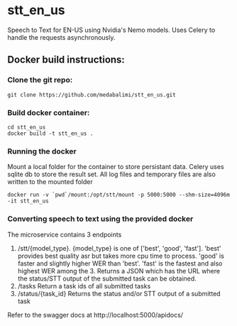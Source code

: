 # stt_en_us
Speech to Text for EN-US using Nvidia's Nemo models. Uses Celery to handle the requests asynchronously.

## Docker build instructions:
### Clone the git repo:
```shell
git clone https://github.com/medabalimi/stt_en_us.git
```
### Build docker container:
```shell
cd stt_en_us
docker build -t stt_en_us . 
```
### Running the docker
Mount a local folder for the container to store persistant data. 
Celery uses sqlite db to store the result set. 
All log files and temporary files are also written to the mounted folder
```shell
docker run -v `pwd`/mount:/opt/stt/mount -p 5000:5000 --shm-size=4096m -it stt_en_us
```

### Converting speech to text using the provided docker
The microservice contains 3 endpoints
1. /stt/{model_type}.
   {model_type} is one of ['best', 'good', 'fast']. 'best' provides best quality asr but takes more cpu time to process.
   'good' is faster and slightly higher WER than 'best'. 'fast' is the fastest and also highest WER among the 3.
    Returns a JSON which has the URL where the status/STT output of the submitted task can be obtained.
2. /tasks
   Return a task ids of all submitted tasks
3. /status/{task_id}
   Returns the status and/or STT output of a submitted task

Refer to the swagger docs at http://localhost:5000/apidocs/ 

